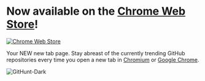 # Now available on the [Chrome Web Store](https://chrome.google.com/webstore/detail/githunt-dark/eaholbmncablicmnmlpngnhhgpkfcjfa)!


[![Chrome Web Store](https://img.shields.io/chrome-web-store/v/eaholbmncablicmnmlpngnhhgpkfcjfa.svg?style=plastic)](https://chrome.google.com/webstore/detail/githunt-dark/eaholbmncablicmnmlpngnhhgpkfcjfa?hl=en)

Your NEW new tab page.  Stay abreast of the currently trending GitHub repositories every time you open a new tab in [Chromium](https://www.chromium.org/getting-involved/download-chromium) or [Google Chrome](https://www.google.com/chrome/browser/desktop/index.html).

![GitHunt-Dark](https://raw.githubusercontent.com/stvhwrd/GitHunt-Dark/master/assets/img/promo-tile.png)
